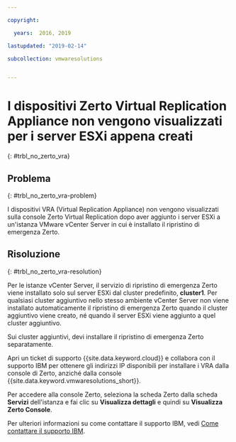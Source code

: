 ```yaml
---

copyright:

  years:  2016, 2019

lastupdated: "2019-02-14"

subcollection: vmwaresolutions


---
```


# I dispositivi Zerto Virtual Replication Appliance non vengono visualizzati per i server ESXi appena creati
{: #trbl_no_zerto_vra}

## Problema
{: #trbl_no_zerto_vra-problem}

I dispositivi VRA (Virtual Replication Appliance) non vengono visualizzati sulla console Zerto Virtual Replication dopo aver aggiunto i server ESXi a un'istanza VMware vCenter Server in cui è installato il ripristino di emergenza Zerto.

## Risoluzione
{: #trbl_no_zerto_vra-resolution}

Per le istanze vCenter Server, il servizio di ripristino di emergenza Zerto viene installato solo sul server ESXi dal cluster predefinito, **cluster1**. Per qualsiasi cluster aggiuntivo nello stesso ambiente vCenter Server non viene installato automaticamente il ripristino di emergenza Zerto quando il cluster aggiuntivo viene creato, né quando il server ESXi viene aggiunto a quel cluster aggiuntivo.

Sui cluster aggiuntivi, devi installare il ripristino di emergenza Zerto separatamente.

Apri un ticket di supporto {{site.data.keyword.cloud}} e collabora con il supporto IBM per ottenere gli indirizzi IP disponibili per installare i VRA dalla console di Zerto, anziché dalla console {{site.data.keyword.vmwaresolutions_short}}.

Per accedere alla console Zerto, seleziona la scheda Zerto dalla scheda **Servizi** dell'istanza e fai clic su **Visualizza dettagli** e quindi su **Visualizza Zerto Console**.

Per ulteriori informazioni su come contattare il supporto IBM, vedi [Come contattare il supporto IBM](/docs/services/vmwaresolutions/vcenter?topic=vmware-solutions-trbl_support#trbl_support).
